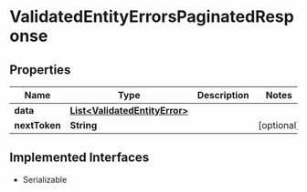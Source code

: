 

# ValidatedEntityErrorsPaginatedResponse


## Properties

| Name | Type | Description | Notes |
|------------ | ------------- | ------------- | -------------|
|**data** | [**List&lt;ValidatedEntityError&gt;**](ValidatedEntityError.md) |  |  |
|**nextToken** | **String** |  |  [optional] |


## Implemented Interfaces

* Serializable


